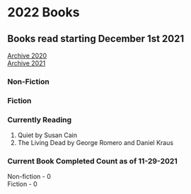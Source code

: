 # 2022 Books

## Books read starting December 1st 2021
[Archive 2020](https://github.com/Tsukiyonocm/Reading-List/blob/main/README-2020.md)\
[Archive 2021](https://github.com/Tsukiyonocm/Reading-List/blob/main/README-2021.md)

### Non-Fiction



### Fiction




### Currently Reading

1.	Quiet by Susan Cain
2.	The Living Dead by George Romero and Daniel Kraus

### Current Book Completed Count as of 11-29-2021

Non-fiction - 0\
Fiction - 0

